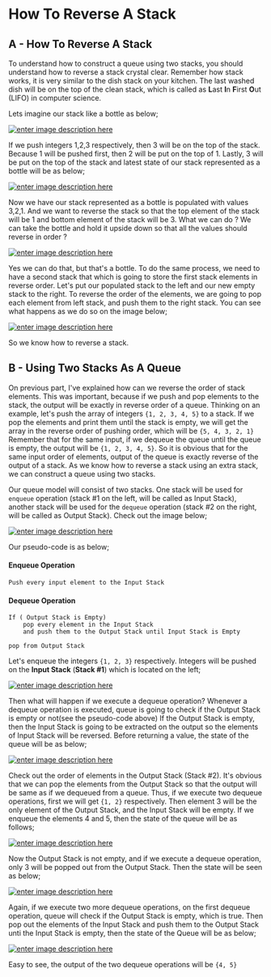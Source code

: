 # How To Reverse A Stack

## A - How To Reverse A Stack

To understand how to construct a queue using two stacks, you should understand how to reverse a stack crystal clear. Remember how stack works, it is very similar to the dish stack on your kitchen. The last washed dish will be on the top of the clean stack, which is called as **L**ast **I**n **F**irst **O**ut \(LIFO\) in computer science.

Lets imagine our stack like a bottle as below;

[![enter image description here](https://i.stack.imgur.com/MwjaI.png)](https://i.stack.imgur.com/MwjaI.png)

If we push integers 1,2,3 respectively, then 3 will be on the top of the stack. Because 1 will be pushed first, then 2 will be put on the top of 1. Lastly, 3 will be put on the top of the stack and latest state of our stack represented as a bottle will be as below;

[![enter image description here](https://i.stack.imgur.com/J7ec0.png)](https://i.stack.imgur.com/J7ec0.png)

Now we have our stack represented as a bottle is populated with values 3,2,1. And we want to reverse the stack so that the top element of the stack will be 1 and bottom element of the stack will be 3. What we can do ? We can take the bottle and hold it upside down so that all the values should reverse in order ?

[![enter image description here](https://i.stack.imgur.com/WZNxS.png)](https://i.stack.imgur.com/WZNxS.png)

Yes we can do that, but that's a bottle. To do the same process, we need to have a second stack that which is going to store the first stack elements in reverse order. Let's put our populated stack to the left and our new empty stack to the right. To reverse the order of the elements, we are going to pop each element from left stack, and push them to the right stack. You can see what happens as we do so on the image below;

[![enter image description here](https://i.stack.imgur.com/1YfMo.png)](https://i.stack.imgur.com/1YfMo.png)

So we know how to reverse a stack.

## B - Using Two Stacks As A Queue

On previous part, I've explained how can we reverse the order of stack elements. This was important, because if we push and pop elements to the stack, the output will be exactly in reverse order of a queue. Thinking on an example, let's push the array of integers `{1, 2, 3, 4, 5}` to a stack. If we pop the elements and print them until the stack is empty, we will get the array in the reverse order of pushing order, which will be `{5, 4, 3, 2, 1}` Remember that for the same input, if we dequeue the queue until the queue is empty, the output will be `{1, 2, 3, 4, 5}`. So it is obvious that for the same input order of elements, output of the queue is exactly reverse of the output of a stack. As we know how to reverse a stack using an extra stack, we can construct a queue using two stacks.

Our queue model will consist of two stacks. One stack will be used for `enqueue` operation \(stack \#1 on the left, will be called as Input Stack\), another stack will be used for the `dequeue` operation \(stack \#2 on the right, will be called as Output Stack\). Check out the image below;

[![enter image description here](https://i.stack.imgur.com/xyWPR.png)](https://i.stack.imgur.com/xyWPR.png)

Our pseudo-code is as below;

#### Enqueue Operation

```text
Push every input element to the Input Stack
```

#### Dequeue Operation

```text
If ( Output Stack is Empty)
    pop every element in the Input Stack
    and push them to the Output Stack until Input Stack is Empty

pop from Output Stack
```

Let's enqueue the integers `{1, 2, 3}` respectively. Integers will be pushed on the **Input Stack** \(**Stack \#1**\) which is located on the left;

[![enter image description here](https://i.stack.imgur.com/lX1EP.png)](https://i.stack.imgur.com/lX1EP.png)

Then what will happen if we execute a dequeue operation? Whenever a dequeue operation is executed, queue is going to check if the Output Stack is empty or not\(see the pseudo-code above\) If the Output Stack is empty, then the Input Stack is going to be extracted on the output so the elements of Input Stack will be reversed. Before returning a value, the state of the queue will be as below;

[![enter image description here](https://i.stack.imgur.com/9f03R.png)](https://i.stack.imgur.com/9f03R.png)

Check out the order of elements in the Output Stack \(Stack \#2\). It's obvious that we can pop the elements from the Output Stack so that the output will be same as if we dequeued from a queue. Thus, if we execute two dequeue operations, first we will get `{1, 2}` respectively. Then element 3 will be the only element of the Output Stack, and the Input Stack will be empty. If we enqueue the elements 4 and 5, then the state of the queue will be as follows;

[![enter image description here](https://i.stack.imgur.com/CXQZB.png)](https://i.stack.imgur.com/CXQZB.png)

Now the Output Stack is not empty, and if we execute a dequeue operation, only 3 will be popped out from the Output Stack. Then the state will be seen as below;

[![enter image description here](https://i.stack.imgur.com/hOPu3.png)](https://i.stack.imgur.com/hOPu3.png)

Again, if we execute two more dequeue operations, on the first dequeue operation, queue will check if the Output Stack is empty, which is true. Then pop out the elements of the Input Stack and push them to the Output Stack unti the Input Stack is empty, then the state of the Queue will be as below;

[![enter image description here](https://i.stack.imgur.com/vuLsw.png)](https://i.stack.imgur.com/vuLsw.png)

Easy to see, the output of the two dequeue operations will be `{4, 5}`
